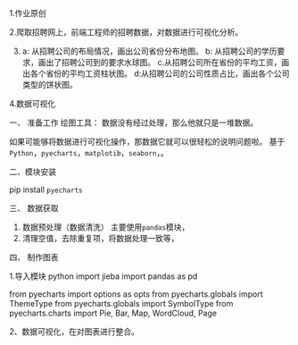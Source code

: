 1.作业原创

2.爬取招聘网上，前端工程师的招聘数据，对数据进行可视化分析。

3. a: 从招聘公司的布局情况，画出公司省份分布地图。
    b: 从招聘公司的学历要求，画出了招聘公司到的要求水球图。
    c.从招聘公司所在省份的平均工资，画出各个省份的平均工资柱状图。
    d:从招聘公司的公司性质占比，画出各个公司类型的饼状图。

4.数据可视化


一、 准备工作
绘图工具：
数据没有经过处理，那么他就只是一堆数据。

如果可能够将数据进行可视化操作，那数据它就可以很轻松的说明问题啦。
基于`Python`，`pyecharts`，`matplotib`，`seaborn`，。

二、模块安装

 pip install `pyecharts`

三、 数据获取
1. 数据预处理（数据清洗）
   主要使用`pandas`模块，
 2.  清理空值，去除重复项，将数据处理一致等，

四、 制作图表

1.导入模块
python
import jieba
import pandas as pd

from pyecharts import options as opts
from pyecharts.globals import ThemeType
from pyecharts.globals import SymbolType
from pyecharts.charts import Pie, Bar, Map, WordCloud, Page

2、数据可视化，在对图表进行整合。
